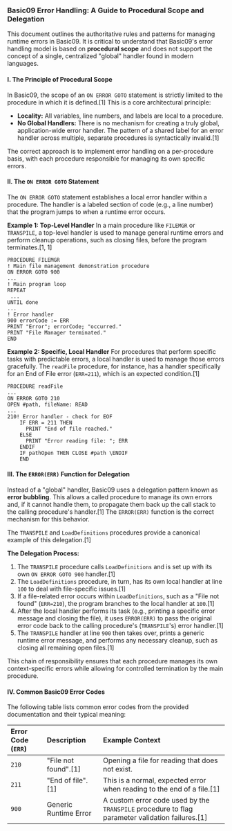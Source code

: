 ### **Basic09 Error Handling: A Guide to Procedural Scope and Delegation**

This document outlines the authoritative rules and patterns for managing runtime errors in Basic09. It is critical to understand that Basic09's error handling model is based on **procedural scope** and does not support the concept of a single, centralized "global" handler found in modern languages.

#### **I. The Principle of Procedural Scope**

In Basic09, the scope of an `ON ERROR GOTO` statement is strictly limited to the procedure in which it is defined.[1] This is a core architectural principle:

  * **Locality:** All variables, line numbers, and labels are local to a procedure.
  * **No Global Handlers:** There is no mechanism for creating a truly global, application-wide error handler. The pattern of a shared label for an error handler across multiple, separate procedures is syntactically invalid.[1]

The correct approach is to implement error handling on a per-procedure basis, with each procedure responsible for managing its own specific errors.

#### **II. The `ON ERROR GOTO` Statement**

The `ON ERROR GOTO` statement establishes a local error handler within a procedure. The handler is a labeled section of code (e.g., a line number) that the program jumps to when a runtime error occurs.

**Example 1: Top-Level Handler**
In a main procedure like `FILEMGR` or `TRANSPILE`, a top-level handler is used to manage general runtime errors and perform cleanup operations, such as closing files, before the program terminates.[1, 1]

```basic09
PROCEDURE FILEMGR
! Main file management demonstration procedure
ON ERROR GOTO 900
...
! Main program loop
REPEAT
 ...
UNTIL done
...
! Error handler
900 errorCode := ERR
PRINT "Error"; errorCode; "occurred."
PRINT "File Manager terminated."
END
```

**Example 2: Specific, Local Handler**
For procedures that perform specific tasks with predictable errors, a local handler is used to manage those errors gracefully. The `readFile` procedure, for instance, has a handler specifically for an End of File error (`ERR=211`), which is an expected condition.[1]

```basic09
PROCEDURE readFile
...
ON ERROR GOTO 210
OPEN #path, fileName: READ
...
210! Error handler - check for EOF
    IF ERR = 211 THEN
      PRINT "End of file reached."
    ELSE
      PRINT "Error reading file: "; ERR
    ENDIF
    IF pathOpen THEN CLOSE #path \ENDIF
    END
```

#### **III. The `ERROR(ERR)` Function for Delegation**

Instead of a "global" handler, Basic09 uses a delegation pattern known as **error bubbling**. This allows a called procedure to manage its own errors and, if it cannot handle them, to propagate them back up the call stack to the calling procedure's handler.[1] The `ERROR(ERR)` function is the correct mechanism for this behavior.

The `TRANSPILE` and `LoadDefinitions` procedures provide a canonical example of this delegation.[1]

**The Delegation Process:**

1.  The `TRANSPILE` procedure calls `LoadDefinitions` and is set up with its own `ON ERROR GOTO 900` handler.[1]
2.  The `LoadDefinitions` procedure, in turn, has its own local handler at line `100` to deal with file-specific issues.[1]
3.  If a file-related error occurs within `LoadDefinitions`, such as a "File not found" (`ERR=210`), the program branches to the local handler at `100`.[1]
4.  After the local handler performs its task (e.g., printing a specific error message and closing the file), it uses `ERROR(ERR)` to pass the original error code back to the calling procedure's (`TRANSPILE`'s) error handler.[1]
5.  The `TRANSPILE` handler at line `900` then takes over, prints a generic runtime error message, and performs any necessary cleanup, such as closing all remaining open files.[1]

This chain of responsibility ensures that each procedure manages its own context-specific errors while allowing for controlled termination by the main procedure.

#### **IV. Common Basic09 Error Codes**

The following table lists common error codes from the provided documentation and their typical meaning:

| Error Code (`ERR`) | Description | Example Context |
| :--- | :--- | :--- |
| `210` | "File not found".[1] | Opening a file for reading that does not exist. |
| `211` | "End of file".[1] | This is a normal, expected error when reading to the end of a file.[1] |
| `900` | Generic Runtime Error | A custom error code used by the `TRANSPILE` procedure to flag parameter validation failures.[1] |